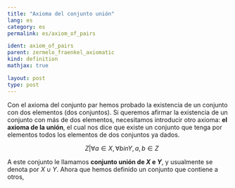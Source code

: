 ```yaml
---
title: "Axioma del conjunto unión"
lang: es
category: es
permalink: es/axiom_of_pairs

ident: axiom_of_pairs
parent: zermelo_fraenkel_axiomatic
kind: definition
mathjax: true

layout: post
type: post
---
```


Con el axioma del conjunto par hemos probado la existencia de un conjunto con dos elementos (dos conjuntos). Si queremos afirmar la existencia de un conjunto con más de dos elementos, necesitamos introducir otro axioma: **el axioma de la unión**, el cual nos dice que existe un conjunto que tenga por elementos todos los elementos de dos conjuntos ya dados.

$$\quad Z | \forall a \in X, \forall b in Y, a,b \in Z$$

A este conjunto le llamamos **conjunto unión de $X$ e $Y$**, y usualmente se denota por $X \cup Y$.
Ahora que hemos definido un conjunto que contiene a otros, 